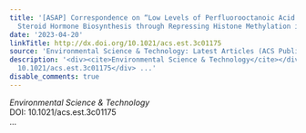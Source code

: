 ```yaml
---
title: '[ASAP] Correspondence on “Low Levels of Perfluorooctanoic Acid Exposure Activates
  Steroid Hormone Biosynthesis through Repressing Histone Methylation in Rats”'
date: '2023-04-20'
linkTitle: http://dx.doi.org/10.1021/acs.est.3c01175
source: 'Environmental Science & Technology: Latest Articles (ACS Publications)'
description: '<div><cite>Environmental Science & Technology</cite></div><div>DOI:
  10.1021/acs.est.3c01175</div> ...'
disable_comments: true
---
```

<div><cite>Environmental Science & Technology</cite></div><div>DOI: 10.1021/acs.est.3c01175</div> ...